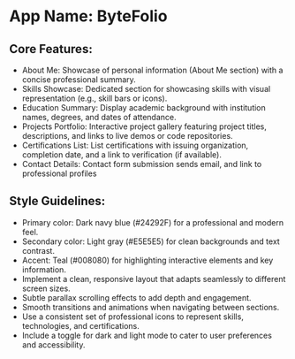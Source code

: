 # **App Name**: ByteFolio

## Core Features:

- About Me: Showcase of personal information (About Me section) with a concise professional summary.
- Skills Showcase: Dedicated section for showcasing skills with visual representation (e.g., skill bars or icons).
- Education Summary: Display academic background with institution names, degrees, and dates of attendance.
- Projects Portfolio: Interactive project gallery featuring project titles, descriptions, and links to live demos or code repositories.
- Certifications List: List certifications with issuing organization, completion date, and a link to verification (if available).
- Contact Details: Contact form submission sends email, and link to professional profiles

## Style Guidelines:

- Primary color: Dark navy blue (#24292F) for a professional and modern feel.
- Secondary color: Light gray (#E5E5E5) for clean backgrounds and text contrast.
- Accent: Teal (#008080) for highlighting interactive elements and key information.
- Implement a clean, responsive layout that adapts seamlessly to different screen sizes.
- Subtle parallax scrolling effects to add depth and engagement.
- Smooth transitions and animations when navigating between sections.
- Use a consistent set of professional icons to represent skills, technologies, and certifications.
- Include a toggle for dark and light mode to cater to user preferences and accessibility.